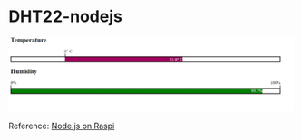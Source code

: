 # DHT22-nodejs

![Temperature & Humidity](https://github.com/MrPoudel/DHT22-nodejs/blob/master/Viz.JPG)


Reference:
[Node.js on Raspi](https://www.linux-magazine.com/Online/Features/Reporting-Rasp-Pi-Data-on-a-Node.js-Web-Server)

